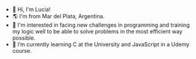 - 👋 Hi, I'm Lucia!
- 🌎 I'm from Mar del Plata, Argentina.
- 👀 I'm interested in facing new challenges in programming and training my logic well to be able to solve problems in the most efficient way possible.
- 🌱 I’m currently learning C at the University and JavaScript in a Udemy course.
